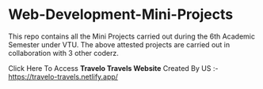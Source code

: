 # Web-Development-Mini-Projects
This repo contains all the Mini Projects carried out during the 6th Academic Semester under VTU.
The above attested projects are carried out in collaboration with 3 other coderz.

Click Here To Access **Travelo Travels Website** Created By US :- 
https://travelo-travels.netlify.app/

